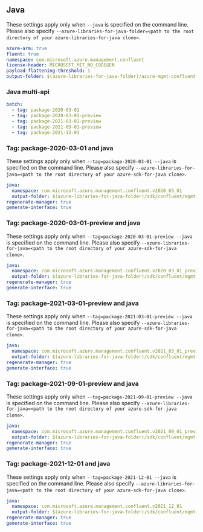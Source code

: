 ## Java

These settings apply only when `--java` is specified on the command line.
Please also specify `--azure-libraries-for-java-folder=<path to the root directory of your azure-libraries-for-java clone>`.

``` yaml $(java)
azure-arm: true
fluent: true
namespace: com.microsoft.azure.management.confluent
license-header: MICROSOFT_MIT_NO_CODEGEN
payload-flattening-threshold: 1
output-folder: $(azure-libraries-for-java-folder)/azure-mgmt-confluent
```

### Java multi-api

``` yaml $(java) && $(multiapi)
batch:
  - tag: package-2020-03-01
  - tag: package-2020-03-01-preview
  - tag: package-2021-03-01-preview
  - tag: package-2021-09-01-preview
  - tag: package-2021-12-01
```

### Tag: package-2020-03-01 and java

These settings apply only when `--tag=package-2020-03-01 --java` is specified on the command line.
Please also specify `--azure-libraries-for-java=<path to the root directory of your azure-sdk-for-java clone>`.

``` yaml $(tag) == 'package-2020-03-01' && $(java) && $(multiapi)
java:
  namespace: com.microsoft.azure.management.confluent.v2020_03_01
  output-folder: $(azure-libraries-for-java-folder)/sdk/confluent/mgmt-v2020_03_01
regenerate-manager: true
generate-interface: true
```

### Tag: package-2020-03-01-preview and java

These settings apply only when `--tag=package-2020-03-01-preview --java` is specified on the command line.
Please also specify `--azure-libraries-for-java=<path to the root directory of your azure-sdk-for-java clone>`.

``` yaml $(tag) == 'package-2020-03-01-preview' && $(java) && $(multiapi)
java:
  namespace: com.microsoft.azure.management.confluent.v2020_03_01_preview
  output-folder: $(azure-libraries-for-java-folder)/sdk/confluent/mgmt-v2020_03_01_preview
regenerate-manager: true
generate-interface: true
```

### Tag: package-2021-03-01-preview and java

These settings apply only when `--tag=package-2021-03-01-preview --java` is specified on the command line.
Please also specify `--azure-libraries-for-java=<path to the root directory of your azure-sdk-for-java clone>`.

``` yaml $(tag) == 'package-2021-03-01-preview' && $(java) && $(multiapi)
java:
  namespace: com.microsoft.azure.management.confluent.v2021_03_01_preview
  output-folder: $(azure-libraries-for-java-folder)/sdk/confluent/mgmt-v2021_03_01_preview
regenerate-manager: true
generate-interface: true
```

### Tag: package-2021-09-01-preview and java

These settings apply only when `--tag=package-2021-09-01-preview --java` is specified on the command line.
Please also specify `--azure-libraries-for-java=<path to the root directory of your azure-sdk-for-java clone>`.

``` yaml $(tag) == 'package-2021-09-01-preview' && $(java) && $(multiapi)
java:
  namespace: com.microsoft.azure.management.confluent.v2021_09_01_preview
  output-folder: $(azure-libraries-for-java-folder)/sdk/confluent/mgmt-v2021_09_01_preview
regenerate-manager: true
generate-interface: true
```

### Tag: package-2021-12-01 and java

These settings apply only when `--tag=package-2021-12-01 --java` is specified on the command line.
Please also specify `--azure-libraries-for-java=<path to the root directory of your azure-sdk-for-java clone>`.

``` yaml $(tag) == 'package-2021-12-01' && $(java) && $(multiapi)
java:
  namespace: com.microsoft.azure.management.confluent.v2021_12_01
  output-folder: $(azure-libraries-for-java-folder)/sdk/confluent/mgmt-v2021_12_01
regenerate-manager: true
generate-interface: true
```